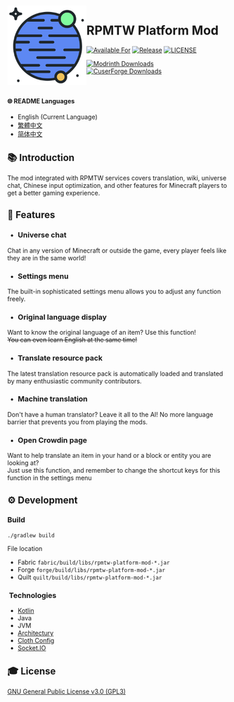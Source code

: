 <img src="https://raw.githubusercontent.com/RPMTW/RPMTW-Data/main/logo/rpmtw-platform/rpmtw-platform-logo.png" align="left" width="180px"/>

# RPMTW Platform Mod

[![Available For](https://img.shields.io/badge/dynamic/json?style=for-the-badge&color=34aa2f&query=$[:]&url=https://gist.githubusercontent.com/notlin4/b3a7c0a6530d7d6ed19e063d903952bc/raw&label=Available%20For)](https://modrinth.com/mod/ZukQzaRP/versions)
[![Release](https://img.shields.io/github/v/release/RPMTW/RPMTW-Platform-Mod.svg?style=for-the-badge&include_prereleases&sort=semver)](../../releases)
[![LICENSE](https://img.shields.io/github/license/RPMTW/RPMTW-Platform-Mod.svg?style=for-the-badge)](LICENSE)

[![Modrinth Downloads](https://img.shields.io/modrinth/dt/ZukQzaRP?&style=for-the-badge&logo=modrinth&label=Modrinth%20Downloads)](https://modrinth.com/mod/ZukQzaRP/versions)
[![CuserForge Downloads](https://img.shields.io/badge/dynamic/json?color=f16436&style=for-the-badge&query=downloadCount&url=https://www.fibermc.com/api/v1.0/ForeignMods/461500&logo=CurseForge&label=CurseForge%20Downloads)](https://www.curseforge.com/minecraft/mc-mods/rpmtw-platform/files)
<p>&nbsp;</p> 

#### 🌐 README Languages

- English (Current Language)
- [繁體中文](README/zh_tw.md)
- [简体中文](README/zh_cn.md)

## 📚 Introduction

The mod integrated with RPMTW services covers translation, wiki, universe chat, Chinese input optimization, and other
features for Minecraft players to get a better gaming experience.

## 🎨 Features

- ### Universe chat

Chat in any version of Minecraft or outside the game, every player feels like they are in the same world!

- ### Settings menu

The built-in sophisticated settings menu allows you to adjust any function freely.

- ### Original language display

Want to know the original language of an item? Use this function!  
~~You can even learn English at the same time!~~

- ### Translate resource pack

The latest translation resource pack is automatically loaded and translated by many enthusiastic community contributors.

- ### Machine translation

Don't have a human translator? Leave it all to the AI! No more language barrier that prevents you from playing the mods.

- ### Open Crowdin page

Want to help translate an item in your hand or a block or entity you are looking at?  
Just use this function, and remember to change the shortcut keys for this function in the settings menu

## ⚙️ Development

### Build

```shell
./gradlew build
```

File location

- Fabric `fabric/build/libs/rpmtw-platform-mod-*.jar`
- Forge  `forge/build/libs/rpmtw-platform-mod-*.jar`
- Quilt `quilt/build/libs/rpmtw-platform-mod-*.jar`

### ️ Technologies

- [Kotlin](https://kotlinlang.org/)
- Java
- JVM
- [Architectury](https://github.com/architectury)
- [Cloth Config](https://github.com/shedaniel/cloth-config)
- [Socket.IO](https://github.com/socketio/socket.io-client-java)

## 🎓 License

[GNU General Public License v3.0 (GPL3)](https://www.gnu.org/licenses/gpl-3.0.html)
